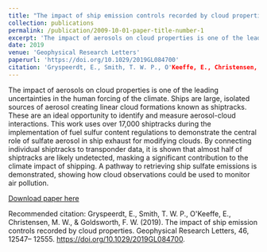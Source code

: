 ```yaml
---
title: "The impact of ship emission controls recorded by cloud properties"
collection: publications
permalink: /publication/2009-10-01-paper-title-number-1
excerpt: 'The impact of aerosols on cloud properties is one of the leading uncertainties in the human forcing of the climate. Ships are large, isolated sources of aerosol creating linear cloud formations known as shiptracks. These are an ideal opportunity to identify and measure aerosol-cloud interactions. This work uses over 17,000 shiptracks during the implementation of fuel sulfur content regulations to demonstrate the central role of sulfate aerosol in ship exhaust for modifying clouds. By connecting individual shiptracks to transponder data, it is shown that almost half of shiptracks are likely undetected, masking a significant contribution to the climate impact of shipping. A pathway to retrieving ship sulfate emissions is demonstrated, showing how cloud observations could be used to monitor air pollution.'
date: 2019
venue: 'Geophysical Research Letters'
paperurl: 'https://doi.org/10.1029/2019GL084700'
citation: 'Gryspeerdt, E., Smith, T. W. P., O'Keeffe, E., Christensen, M. W., & Goldsworth, F. W. (2019). The impact of ship emission controls recorded by cloud properties. Geophysical Research Letters, 46, 12547– 12555. https://doi.org/10.1029/2019GL084700.'
---
```

The impact of aerosols on cloud properties is one of the leading uncertainties in the human forcing of the climate. Ships are large, isolated sources of aerosol creating linear cloud formations known as shiptracks. These are an ideal opportunity to identify and measure aerosol-cloud interactions. This work uses over 17,000 shiptracks during the implementation of fuel sulfur content regulations to demonstrate the central role of sulfate aerosol in ship exhaust for modifying clouds. By connecting individual shiptracks to transponder data, it is shown that almost half of shiptracks are likely undetected, masking a significant contribution to the climate impact of shipping. A pathway to retrieving ship sulfate emissions is demonstrated, showing how cloud observations could be used to monitor air pollution.

[Download paper here](http://academicpages.github.io/files/2019-shiptracks.pdf)

Recommended citation: Gryspeerdt, E., Smith, T. W. P., O'Keeffe, E., Christensen, M. W., & Goldsworth, F. W. (2019). The impact of ship emission controls recorded by cloud properties. Geophysical Research Letters, 46, 12547– 12555. https://doi.org/10.1029/2019GL084700.
